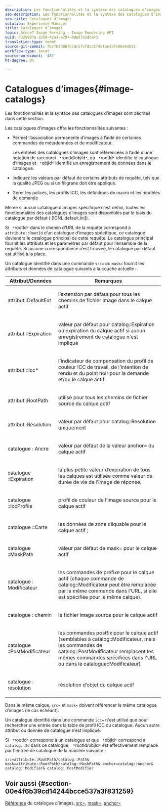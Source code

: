 ```yaml
---
description: Les fonctionnalités et la syntaxe des catalogues d’images sont décrites dans cette section.
seo-description: Les fonctionnalités et la syntaxe des catalogues d’images sont décrites dans cette section.
seo-title: Catalogues d’images
solution: Experience Manager
title: Catalogues d’images
topic: Scene7 Image Serving - Image Rendering API
uuid: d329807a-22b0-42a3-9297-8dad7a1dce43
translation-type: tm+mt
source-git-commit: 7bc7b3a86fbcdc57cfdc31745fae3afc06e44b15
workflow-type: tm+mt
source-wordcount: '487'
ht-degree: 0%

---
```



# Catalogues d’images{#image-catalogs}

Les fonctionnalités et la syntaxe des catalogues d’images sont décrites dans cette section.

Les catalogues d’images offre les fonctionnalités suivantes :

* Permet l’association permanente d’images à l’aide de certaines commandes de métadonnées et de modificateur.

   Les entrées des catalogues d’images sont référencées à l’aide d’une notation de raccourci ` *`rootId/objId`*`, où ` *`rootId`*` identifie le catalogue d’images et ` *`objId`*` identifie un enregistrement de données dans le catalogue.
* Indiquez les valeurs par défaut de certains attributs de requête, tels que la qualité JPEG ou si un filigrane doit être appliqué.
* Gérer les polices, les profils ICC, les définitions de macro et les modèles de demande

Même si aucun catalogue d’images spécifique n’est défini, toutes les fonctionnalités des catalogues d’images sont disponibles par le biais du catalogue par défaut ( [!DNL default.ini]).

Si ` *`rootId`*` dans le chemin d’URL de la requête correspond à `attribute::RootId` d’un catalogue d’images spécifique, ce catalogue deviendra le catalogue principal de cette requête. Le catalogue principal fournit les attributs et les paramètres par défaut pour l’ensemble de la requête. Si aucune correspondance n’est trouvée, le catalogue par défaut est utilisé à la place.

Un catalogue identifié dans une commande `src=` ou `mask=` fournit les attributs et données de catalogue suivants à la couche actuelle :

<table id="table_D3FA66EA5D054745900DE5A120885AA8"> 
 <thead> 
  <tr> 
   <th class="entry"> <b> Attribut/Données</b> </th> 
   <th class="entry"> <b> Remarques</b> </th> 
  </tr> 
 </thead>
 <tbody> 
  <tr> 
   <td> <p> <span class="codeph"> attribut::DefaultExt</span> </p> </td> 
   <td> <p> l’extension par défaut pour tous les chemins de fichier image dans le calque actif </p> </td> 
  </tr> 
  <tr> 
   <td> <p> <span class="codeph"> attribut ::Expiration</span> </p> </td> 
   <td> <p> valeur par défaut pour <span class="codeph"> catalog::Expiration</span> ou expiration du calque actif si aucun enregistrement de catalogue n'est impliqué </p> </td> 
  </tr> 
  <tr> 
   <td> <p> <span class="codeph"> attribut ::Icc*</span> </p> </td> 
   <td> <p> l’indicateur de compensation du profil de couleur ICC de travail, de l’intention de rendu et du point noir pour la demande et/ou le calque actif </p> </td> 
  </tr> 
  <tr> 
   <td> <p> <span class="codeph"> attribut::RootPath</span> </p> </td> 
   <td> <p> utilisé pour tous les chemins de fichier source du calque actif </p> </td> 
  </tr> 
  <tr> 
   <td> <p> <span class="codeph"> attribut::Résolution</span> </p> </td> 
   <td> <p> valeur par défaut pour <span class="codeph"> catalog::Resolution</span> uniquement </p> </td> 
  </tr> 
  <tr> 
   <td> <p> <span class="codeph"> catalogue : Ancre</span> </p> </td> 
   <td> <p> valeur par défaut de la valeur <span class="codeph"> anchor=</span> du calque actif </p> </td> 
  </tr> 
  <tr> 
   <td> <p> <span class="codeph"> catalogue ::Expiration</span> </p> </td> 
   <td> <p> la plus petite valeur d’expiration de tous les calques est utilisée comme valeur de durée de vie de l’image de réponse. </p> </td> 
  </tr> 
  <tr> 
   <td> <p> <span class="codeph"> catalogue ::IccProfile</span> </p> </td> 
   <td> <p> profil de couleur de l’image source pour le calque actif </p> </td> 
  </tr> 
  <tr> 
   <td> <p> <span class="codeph"> catalogue ::Carte</span> </p> </td> 
   <td> <p> les données de zone cliquable pour le calque actif ; </p> </td> 
  </tr> 
  <tr> 
   <td> <p> <span class="codeph"> catalogue ::MaskPath</span> </p> </td> 
   <td> <p> valeur par défaut de <span class="codeph"> mask=</span> pour le calque actif </p> </td> 
  </tr> 
  <tr> 
   <td> <p> <span class="codeph"> catalogue : Modificateur</span> </p> </td> 
   <td> <p> les commandes de préfixe pour le calque actif (chaque commande de <span class="codeph"> catalog::Modificateur</span> peut être remplacée par la même commande dans l'URL, si elle est spécifiée pour le même calque). </p> </td> 
  </tr> 
  <tr> 
   <td> <p> <span class="codeph"> catalogue : chemin</span> </p> </td> 
   <td> <p> le fichier image source pour le calque actif </p> </td> 
  </tr> 
  <tr> 
   <td> <p> <span class="codeph"> catalogue ::PostModificateur</span> </p> </td> 
   <td> <p> les commandes postfix pour le calque actif (semblables à <span class="codeph"> catalog::Modificateur</span>, mais les commandes de <span class="codeph"> catalog::PostModificateur</span> remplacent les mêmes commandes spécifiées dans l'URL ou dans le <span class="codeph"> catalogue::Modificateur</span>) </p> </td> 
  </tr> 
  <tr> 
   <td> <p> <span class="codeph"> catalogue : résolution</span> </p> </td> 
   <td> <p> résolution d’objet du calque actif </p> </td> 
  </tr> 
 </tbody> 
</table>

Dans le même calque, `src=` et `mask=` doivent référencer le même catalogue d’images (le cas échéant).

Un catalogue identifié dans une commande `icc=` n&#39;est utilisé que pour rechercher une entrée dans la table de profil ICC du catalogue. Aucun autre attribut ou donnée de catalogue n’est impliqué.

Si ` *`rootId`*` correspond à un catalogue et que ` *`objId`*` correspond à `catalog::Id` dans ce catalogue, ` *`rootId/objId`*` est effectivement remplacé par l&#39;entrée de catalogue de la manière suivante :

`src=attribute::RootPath/catalog::Path& mask=attribute::RootPath/catalog::MaskPath& anchor=catalog::Anchor& catalog::Modifier& catalog::PostModifier`

## Voir aussi {#section-00e4f6b39cd14244bcce537a3f831259}

[Référence](../../../../../is-api/image-catalog/image-serving-api-ref/c-image-catalog-reference/c-overview/c-overview.md#concept-9ce2b6a133de45f783e95cabc5810ac3) du catalogue d’images,  [src=](../../../../../is-api/http-ref/image-serving-api-ref/c-http-protocol-reference/c-command-reference/r-src.md#reference-f6506637778c4c69bf106a7924a91ab1),  [mask=](../../../../../is-api/http-ref/image-serving-api-ref/c-http-protocol-reference/c-command-reference/r-mask.md#reference-922254e027404fb890b850e2723ee06e),  [anchor=](../../../../../is-api/http-ref/image-serving-api-ref/c-http-protocol-reference/c-command-reference/r-anchor.md#reference-6661e548ab284b82828d8d94c8ddeb7c)
